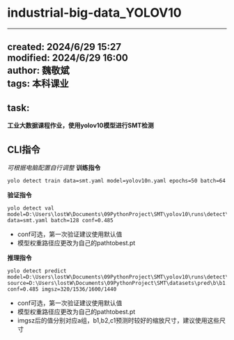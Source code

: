# industrial-big-data_YOLOV10

---
created: 2024/6/29 15:27 <br>
modified: 2024/6/29 16:00 <br>
author: 魏敬斌 <br>
tags: 本科课业 
---

## task:
**工业大数据课程作业，使用yolov10模型进行SMT检测**

## CLI指令
*可根据电脑配置自行调整*
**训练指令**
```bash
yolo detect train data=smt.yaml model=yolov10n.yaml epochs=50 batch=64 imgsz=320 device=0
```

**验证指令**
```
yolo detect val model=D:\Users\lostW\Documents\09PythonProject\SMT\yolov10\runs\detect\train14\weights\best.pt data=smt.yaml batch=128 conf=0.485
```
- conf可选，第一次验证建议使用默认值
- 模型权重路径应更改为自己的pathtobest.pt

**推理指令**
```
yolo detect predict model=D:\Users\lostW\Documents\09PythonProject\SMT\yolov10\runs\detect\train14\weights\best.pt source=D:\Users\lostW\Documents\09PythonProject\SMT\datasets\pred\b\b1.jpg conf=0.485 imgsz=320/1536/1600/1440
```
- conf可选，第一次验证建议使用默认值
- 模型权重路径应更改为自己的pathtobest.pt
- imgsz后的值分别对应a组，b1,b2,c1预测时较好的缩放尺寸，建议使用这些尺寸
